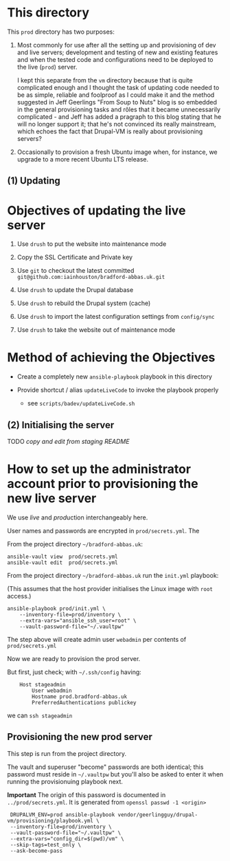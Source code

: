 # This directory

This `prod` directory has two purposes:  

1. Most commonly for use after all the setting up and provisioning of dev and live servers; development and testing of new and existing features and when the tested code and configurations need to be deployed to the live (`prod`) server.

	I kept this separate from the `vm` directory because that is quite complicated enough and I thought the task of updating code needed to be as simple, reliable and foolproof as I could make it and the method suggested in Jeff Geerlings "From Soup to Nuts" blog is so embedded in the general provisioning tasks and rôles that it became unnecessarily  complicated - and Jeff has added a pragraph to this blog stating that he will no longer support it; that he's not convinced its really mainstream, which echoes the fact that Drupal-VM is really about provisioning servers?
	
1. Occasionally to provision a fresh Ubuntu image when, for instance, we upgrade to a more recent Ubuntu LTS release.

(1) Updating
--------

Objectives of updating the live server
======================================

1.	Use `drush` to put the website into maintenance mode

1.	Copy the SSL Certificate and Private key

1.	Use `git` to checkout the latest committed `git@github.com:iainhouston/bradford-abbas.uk.git`

1.	Use `drush` to update the Drupal database

1.	Use `drush` to rebuild the Drupal system (cache)

1.	Use `drush` to import the latest configuration settings from `config/sync`

1.	Use `drush` to take the website out of maintenance mode

Method of achieving the Objectives
==================================

+	Create a completely new `ansible-playbook` playbook in this directory

+	Provide shortcut / alias `updateLiveCode` to invoke the playbook properly  

	+ see `scripts/badev/updateLiveCode.sh`
	
(2) Initialising the server
-----------------------

TODO *copy and edit from staging README*

How to set up the administrator account prior to provisioning the new live server
=================================================================================

We use *live* and *prod*uction interchangeably here.

User names and passwords are encrypted in `prod/secrets.yml`. The

From the project directory `~/bradford-abbas.uk`:

    ansible-vault view  prod/secrets.yml
    ansible-vault edit  prod/secrets.yml

From the project directory `~/bradford-abbas.uk` run the `init.yml` playbook:

(This assumes that the host provider initialises the Linux image with `root` access.)

    ansible-playbook prod/init.yml \
        --inventory-file=prod/inventory \
        --extra-vars="ansible_ssh_user=root" \
        --vault-password-file="~/.vaultpw"
		
The step above will create admin user `webadmin` per contents of `prod/secrets.yml`

 Now we are ready to provision the prod server.

 But first, just check; with `~/.ssh/config` having:

        Host stageadmin
            User webadmin
            Hostname prod.bradford-abbas.uk
            PreferredAuthentications publickey

we can `ssh stageadmin`

 Provisioning the new prod server
 ---------------

 This step is run from the project directory.

 The vault and superuser "become" passwords are both identical; this password must reside in `~/.vaultpw` but you'll also be asked to enter it when running the provisionuing playbook next.

 **Important** The origin of this password is documented in `../prod/secrets.yml`.
 It is generated from `openssl passwd -1 <origin>`

     DRUPALVM_ENV=prod ansible-playbook vendor/geerlingguy/drupal-vm/provisioning/playbook.yml \
     --inventory-file=prod/inventory \
     --vault-password-file="~/.vaultpw" \
     --extra-vars="config_dir=$(pwd)/vm" \
     --skip-tags=test_only \
     --ask-become-pass
